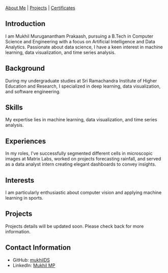 [About Me](./README.md) | [Projects](./projects.md) | [Certificates](./certificates.md)
## Introduction
I am Mukhil Muruganantham Prakaash, pursuing a B.Tech in Computer Science and Engineering with a focus on Artificial Intelligence and Data Analytics. Passionate about data science, I have a keen interest in machine learning, data visualization, and time series analysis.

## Background
During my undergraduate studies at Sri Ramachandra Institute of Higher Education and Research, I specialized in deep learning, data visualization, and software engineering.

## Skills
My expertise lies in machine learning, data visualization, and time series analysis.

## Experiences
In my roles, I've successfully segmented different cells in microscopic images at Matrix Labs, worked on projects forecasting rainfall, and served as a data analyst intern creating elegant dashboards to convey insights.

## Interests
I am particularly enthusiastic about computer vision and applying machine learning in sports.

## Projects
Projects details will be updated soon. Please check back for more information.

## Contact Information
- GitHub: [mukhilDS](https://github.com/mukhilDS)
- LinkedIn: [Mukhil MP](https://www.linkedin.com/in/mukhil-mp/)

